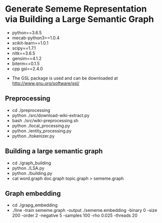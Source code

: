 # Generate Sememe Representation via Building a Large Semantic Graph
- python==3.6.5
- mecab-python3==1.0.4
- scikit-learn==1.0.1
- scipy==1.7.1
- nltk==3.6.5
- gensim==4.1.2
- biterm==0.1.5
- cpp gsl==2.4.0

* The GSL package is used and can be downloaded at http://www.gnu.org/software/gsl/

## Preprocessing

- cd ./preprocessing
- python ./src/download-wiki-extract.py
- bash ./src/wiki-preprocessing.sh
- python ./local_processing.py
- python ./entity_processing.py 
- python ./tokenizer.py

## Building a large semantic graph

- cd ./graph_building
- python ./LSA.py
- python ./building.py
- cat word.graph doc.graph topic.graph > sememe.graph

## Graph embedding

- cd ./grapg_embedding
- ./line -train sememe.graph -output ./sememe.embedding -binary 0 -size 200 -order 2 -negative 5 -samples 100 -rho 0.025 -threads 20

